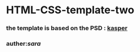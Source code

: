 # HTML-CSS-template-two

### the template is based on the PSD : [kasper](https://www.graphberry.com/item/kasper-one-page-psd-template)

### auther:**_sara_**
